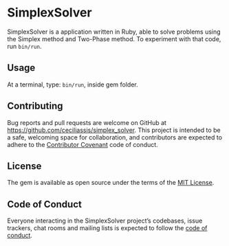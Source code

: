 # SimplexSolver

SimplexSolver is a application written in Ruby, able to solve problems using the Simplex method and Two-Phase method.
To experiment with that code, run `bin/run`.

## Usage

At a terminal, type: `bin/run`, inside gem folder.

## Contributing

Bug reports and pull requests are welcome on GitHub at https://github.com/ceciliassis/simplex_solver. This project is intended to be a safe, welcoming space for collaboration, and contributors are expected to adhere to the [Contributor Covenant](http://contributor-covenant.org) code of conduct.

## License

The gem is available as open source under the terms of the [MIT License](https://opensource.org/licenses/MIT).

## Code of Conduct

Everyone interacting in the SimplexSolver project’s codebases, issue trackers, chat rooms and mailing lists is expected to follow the [code of conduct](https://github.com/ceciliassis/simplex_solver/blob/master/CODE_OF_CONDUCT.md).